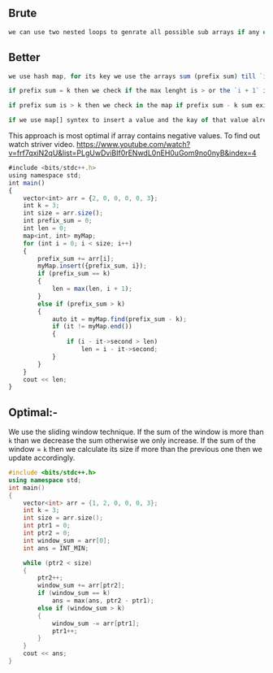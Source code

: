 
## Brute 
```js
we can use two nested loops to genrate all possible sub arrays if any of the array's sum = k then we calculate its size if more than max length then we update max lenght
```

## Better
```js
we use hash map, for its key we use the arrays sum (prefix sum) till `i` for its value `i` index.

if prefix sum = k then we check if the max lenght is > or the `i + 1` index and update acordingly

if prefix sum is > k then we check in the map if prefix sum - k sum exists or not. if it does then we calulate what was the  size upto that point and if  it is greater than max length, then we update it accordingly.
```

```js
if we use map[] syntex to insert a value and the kay of that value already exists in the map then it will override the value so instead of that we can use `insert` function using this if the key exists then the value will not be overwritten.

```

This approach is most optimal if array contains negative values. To find out watch striver video.
https://www.youtube.com/watch?v=frf7qxiN2qU&list=PLgUwDviBIf0rENwdL0nEH0uGom9no0nyB&index=4

```js
#include <bits/stdc++.h>
using namespace std;
int main()
{
    vector<int> arr = {2, 0, 0, 0, 0, 3};
    int k = 3;
    int size = arr.size();
    int prefix_sum = 0;
    int len = 0;
    map<int, int> myMap;
    for (int i = 0; i < size; i++)
    {
        prefix_sum += arr[i];
        myMap.insert({prefix_sum, i});
        if (prefix_sum == k)
        {
            len = max(len, i + 1);
        }
        else if (prefix_sum > k)
        {
            auto it = myMap.find(prefix_sum - k);
            if (it != myMap.end())
            {
                if (i - it->second > len)
                    len = i - it->second;
            }
        }
    }
    cout << len;
}
```

## Optimal:-
We use the sliding window technique. If the sum of the window is more than `k` than we decrease the sum otherwise we only increase. If the sum of the window = `k` then we calculate its size if more than the previous one then we update accordingly.

```cpp
#include <bits/stdc++.h>
using namespace std;
int main()
{
    vector<int> arr = {1, 2, 0, 0, 0, 3};
    int k = 3;
    int size = arr.size();
    int ptr1 = 0;
    int ptr2 = 0;
    int window_sum = arr[0];
    int ans = INT_MIN;

    while (ptr2 < size)
    {
	    ptr2++;
        window_sum += arr[ptr2];
        if (window_sum == k)
            ans = max(ans, ptr2 - ptr1);
        else if (window_sum > k)
        {
            window_sum -= arr[ptr1];
            ptr1++;
        }
    }
    cout << ans;
}
```
